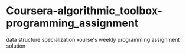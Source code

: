 # Coursera-algorithmic_toolbox-programming_assignment
data structure specialization xourse's weekly programming assignment solution
